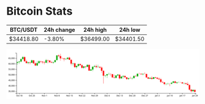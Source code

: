# Bitcoin Stats

BTC/USDT|24h change|24h high|24h low|
|---|---|---|---|
|$34418.80|-3.80%|$36499.00|$34401.50|

<img src="./chart.svg">
